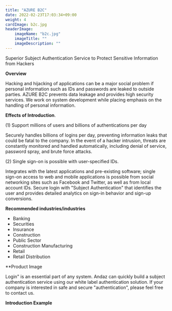 ```yaml
---
title: "AZURE B2C"
date: 2022-02-23T17:03:34+09:00
weight: 4
cardImage: b2c.jpg
headerImage:
    imageName: "b2c.jpg"
    imageTitle: ""
    imageDescription: ""
---
```


Superior Subject Authentication Service to Protect Sensitive Information from Hackers

**Overview**

Hacking and hijacking of applications can be a major social problem if personal information such as IDs and passwords are leaked to outside parties. AZURE B2C prevents data leakage and provides high security services. We work on system development while placing emphasis on the handling of personal information.

**Effects of Introduction**.

(1) Support millions of users and billions of authentications per day

Securely handles billions of logins per day, preventing information leaks that could be fatal to the company. In the event of a hacker intrusion, threats are constantly monitored and handled automatically, including denial of service, password spray, and brute force attacks.

(2) Single sign-on is possible with user-specified IDs.

Integrates with the latest applications and pre-existing software; single sign-on access to web and mobile applications is possible from social networking sites such as Facebook and Twitter, as well as from local account IDs. Secure login with "Subject Authentication" that identifies the user and provides detailed analytics on sign-in behavior and sign-up conversions.

**Recommended industries/industries**

- Banking
- Securities
- Insurance
- Construction
- Public Sector
- Construction Manufacturing
- Retail
- Retail Distribution

**Product Image

Login" is an essential part of any system. Andaz can quickly build a subject authentication service using our white label authentication solution. If your company is interested in safe and secure "authentication", please feel free to contact us.

**Introduction Example**